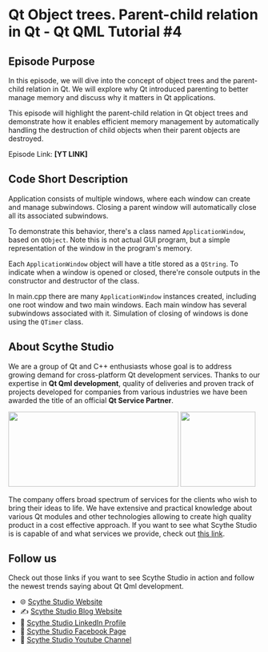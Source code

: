 # Qt Object trees. Parent-child relation in Qt - Qt QML Tutorial #4

## Episode Purpose
In this episode, we will dive into the concept of object trees and the parent-child relation in Qt. We will explore why Qt introduced parenting to better manage memory and discuss why it matters in Qt applications. 

This episode will highlight the parent-child relation in Qt object trees and demonstrate how it enables efficient memory management by automatically handling the destruction of child objects when their parent objects are destroyed.

Episode Link: **[YT LINK]**

## Code Short Description
Application consists of multiple windows, where each window can create and manage subwindows. Closing a parent window will automatically close all its associated subwindows.

To demonstrate this behavior, there's a class named `ApplicationWindow`, based on `QObject`. Note this is not actual GUI program, but a simple representation of the window in the program's memory.

Each `ApplicationWindow` object will have a title stored as a `QString`. To indicate when a window is opened or closed, there're console outputs in the constructor and destructor of the class.

In main.cpp there are many `ApplicationWindow` instances created, including one root window and two main windows. Each main window has several subwindows associated with it. Simulation of closing of windows is done using the `QTimer` class.

## About Scythe Studio
We are a group of Qt and C++ enthusiasts whose goal is to address growing demand for cross-platform Qt development services. Thanks to our expertise in **Qt Qml development**, quality of deliveries and proven track of projects developed for companies from various industries we have been awarded the title of an official **Qt Service Partner**.

<span> 
<a href="https://scythe-studio.com"><img width="340" height="150" src="https://user-images.githubusercontent.com/45963332/221174257-c1e1a9d9-0efa-4b25-996b-4b364ccb325c.svg"></a>
<a href="https://clutch.co/profile/scythe-studio"><img height="150" width="150" src="https://user-images.githubusercontent.com/45963332/221174280-99b32a1d-7418-4a49-bcea-6927639cf557.png"></a>
</span>

The company offers broad spectrum of services for the clients who wish to bring their ideas to life. We have extensive and practical knowledge about various Qt modules and other technologies allowing to create high quality product in a cost effective approach. If you want to see what Scythe Studio is is capable of and what services we provide, check out [this link](https://scythe-studio.com/en/services).

## Follow us

Check out those links if you want to see Scythe Studio in action and follow the newest trends saying about Qt Qml development.

* 🌐 [Scythe Studio Website](https://scythe-studio.com/en/)
* ✍️  [Scythe Studio Blog Website](https://scythe-studio.com/en/blog)
* 👔 [Scythe Studio LinkedIn Profile](https://www.linkedin.com/company/scythestudio/mycompany/)
* 👔 [Scythe Studio Facebook Page](https://www.facebook.com/ScytheStudiio)
* 🎥 [Scythe Studio Youtube Channel](https://www.youtube.com/channel/UCf4OHosddUYcfmLuGU9e-SQ/featured)